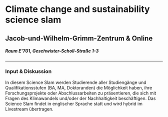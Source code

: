 # Climate change and sustainability science slam  
## Jacob-und-Wilhelm-Grimm-Zentrum & Online
#####  Raum E'701, Geschwister-Scholl-Straße 1-3
---
### Input & Diskussion
In diesem Science Slam werden Studierende aller Studiengänge und Qualifikationsstufen (BA, MA, Doktoranden) die Möglichkeit haben, ihre Forschungsprojekte oder Abschlussarbeiten zu präsentieren, die sich mit Fragen des Klimawandels und/oder der Nachhaltigkeit beschäftigen. Das Science Slam findet in englischer Sprache statt und wird hybrid im Livestream übertragen.